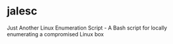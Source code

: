 # jalesc
Just Another Linux Enumeration Script - A Bash script for locally enumerating a compromised Linux box
